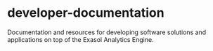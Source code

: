 # developer-documentation

Documentation and resources for developing software solutions and applications on top of the Exasol Analytics Engine.
